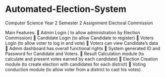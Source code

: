 # Automated-Election-System
Computer Science Year 2
Semester 2 Assignment
Electoral Commission

Main Features:
 Admin Login ( to allow administration by Election Commission)
 Candidate Login (to allow Candidate to register)
 Voters Login (to allow voter to log in and vote)
 Voters can view Candidate’s data
 Admin dashboard has overall functional rights
 System generated ID and Password for Candidate and Voters.
 Result Calculation module (to calculate and present votes earned by
each candidate)
 Election Creation module (to create election with candidates for each
district)
 Voting conduction module (to allow voter from a district to cast his
votes)
